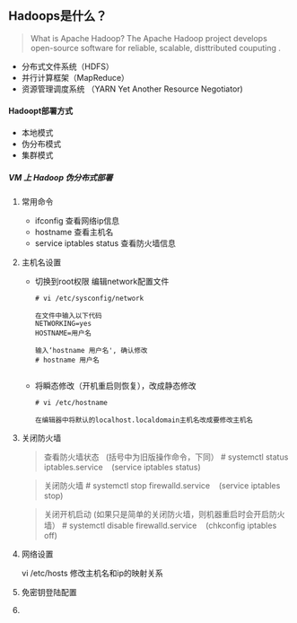 ## Hadoops是什么？
> What is Apache Hadoop?
> The Apache Hadoop project develops open-source software for  reliable,  scalable, disttributed couputing .

+ 分布式文件系统（HDFS）
+ 并行计算框架（MapReduce）
+ 资源管理调度系统 （YARN Yet Another Resource Negotiator)


#### Hadoopt部署方式
+ 本地模式
+ 伪分布模式
+ 集群模式


##### VM 上 Hadoop 伪分布式部署

1. 常用命令
	- ifconfig   查看网络ip信息
	- hostname   查看主机名
	- service iptables status  查看防火墙信息

2. 主机名设置
   + 切换到root权限 编辑network配置文件
     ```
     # vi /etc/sysconfig/network
	   
     在文件中输入以下代码
     NETWORKING=yes
     HOSTNAME=用户名
       
     输入‘hostname 用户名', 确认修改
     # hostname 用户名
      
     ```
   + 将瞬态修改（开机重启则恢复），改成静态修改
     ```
     # vi /etc/hostname
     
     在编辑器中将默认的localhost.localdomain主机名改成要修改主机名 
     ```
     
3. 关闭防火墙
	> 查看防火墙状态&nbsp;&nbsp;&nbsp;(括号中为旧版操作命令，下同）
	  \# systemctl status iptables.service   &nbsp;&nbsp;&nbsp;(service iptables status)
    
    > 关闭防火墙
    \# systemctl stop firewalld.service &nbsp;&nbsp;&nbsp;(service iptables stop)
	
    > 关闭开机启动 (如果只是简单的关闭防火墙，则机器重启时会开启防火墙）
    \# systemctl disable firewalld.service &nbsp;&nbsp;&nbsp;(chkconfig iptables off)


4. 网络设置

	vi /etc/hosts 
    修改主机名和ip的映射关系
    
5. 免密钥登陆配置
    

4. 
	